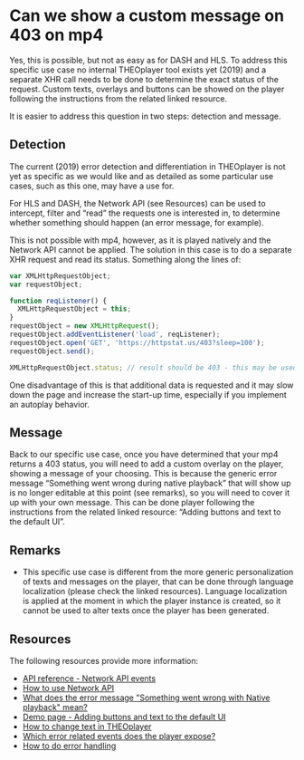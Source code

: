 # Can we show a custom message on 403 on mp4

Yes, this is possible, but not as easy as for DASH and HLS. To address this specific use case no internal THEOplayer tool exists yet (2019) and a separate XHR call needs to be done to determine the exact status of the request. Custom texts, overlays and buttons can be showed on the player following the instructions from the related linked resource.

It is easier to address this question in two steps: detection and message.

## Detection

The current (2019) error detection and differentiation in THEOplayer is not yet as specific as we would like and as detailed as some particular use cases, such as this one, may have a use for.

For HLS and DASH, the Network API (see Resources) can be used to intercept, filter and “read” the requests one is interested in, to determine whether something should happen (an error message, for example).

This is not possible with mp4, however, as it is played natively and the Network API cannot be applied. The solution in this case is to do a separate XHR request and read its status. Something along the lines of:

```js
var XMLHttpRequestObject;
var requestObject;

function reqListener() {
  XMLHttpRequestObject = this;
}
requestObject = new XMLHttpRequest();
requestObject.addEventListener('load', reqListener);
requestObject.open('GET', 'https://httpstat.us/403?sleep=100');
requestObject.send();

XMLHttpRequestObject.status; // result should be 403 - this may be used for a control that, if true, prints on the overlay the desired error message.
```

One disadvantage of this is that additional data is requested and it may slow down the page and increase the start-up time, especially if you implement an autoplay behavior.

## Message

Back to our specific use case, once you have determined that your mp4 returns a 403 status, you will need to add a custom overlay on the player, showing a message of your choosing. This is because the generic error message “Something went wrong during native playback” that will show up is no longer editable at this point (see remarks), so you will need to cover it up with your own message. This can be done player following the instructions from the related linked resource: “Adding buttons and text to the default UI”.

## Remarks

- This specific use case is different from the more generic personalization of texts and messages on the player, that can be done through language localization (please check the linked resources). Language localization is applied at the moment in which the player instance is created, so it cannot be used to alter texts once the player has been generated.

## Resources

The following resources provide more information:

- [API reference - Network API events](pathname:///theoplayer/v9/api-reference/web/interfaces/NetworkEventMap.html)
- [How to use Network API](../how-to-guides/08-network/00-introduction.md)
- [What does the error message "Something went wrong with Native playback" mean?](19-what-does-error-something-went-wrong-during-playback-mean.md)
- [Demo page - Adding buttons and text to the default UI](http://demo.theoplayer.com/adding-buttons-text-overlay-to-theoplayer)
- [How to change text in THEOplayer](41-how-to-change-text-in-theoplayer.md)
- [Which error related events does the player expose?](15-which-error-related-events-does-player-expose.md)
- [How to do error handling](../how-to-guides/07-miscellaneous/04-error/01-how-to-do-error-handling.md)
